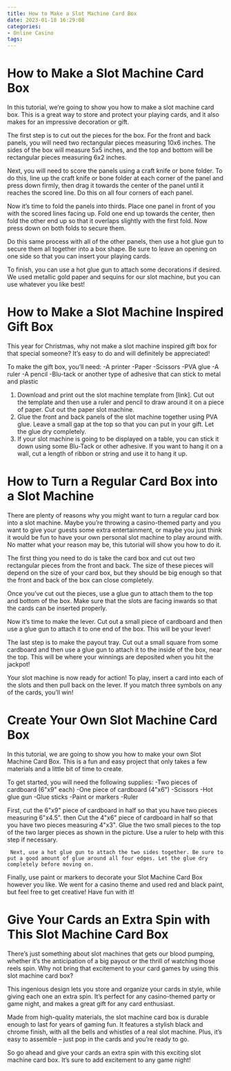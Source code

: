 ```yaml
---
title: How to Make a Slot Machine Card Box 
date: 2023-01-18 16:29:08
categories:
- Online Casino
tags:
---
```



#  How to Make a Slot Machine Card Box 

In this tutorial, we’re going to show you how to make a slot machine card box. This is a great way to store and protect your playing cards, and it also makes for an impressive decoration or gift.

The first step is to cut out the pieces for the box. For the front and back panels, you will need two rectangular pieces measuring 10x6 inches. The sides of the box will measure 5x5 inches, and the top and bottom will be rectangular pieces measuring 6x2 inches.

Next, you will need to score the panels using a craft knife or bone folder. To do this, line up the craft knife or bone folder at each corner of the panel and press down firmly, then drag it towards the center of the panel until it reaches the scored line. Do this on all four corners of each panel.

Now it’s time to fold the panels into thirds. Place one panel in front of you with the scored lines facing up. Fold one end up towards the center, then fold the other end up so that it overlaps slightly with the first fold. Now press down on both folds to secure them.

Do this same process with all of the other panels, then use a hot glue gun to secure them all together into a box shape. Be sure to leave an opening on one side so that you can insert your playing cards.

To finish, you can use a hot glue gun to attach some decorations if desired. We used metallic gold paper and sequins for our slot machine, but you can use whatever you like best!

#  How to Make a Slot Machine Inspired Gift Box 

This year for Christmas, why not make a slot machine inspired gift box for that special someone? It’s easy to do and will definitely be appreciated!

To make the gift box, you’ll need: 
-A printer 
-Paper 
-Scissors 
-PVA glue 
-A ruler 
-A pencil 
-Blu-tack or another type of adhesive that can stick to metal and plastic

1. Download and print out the slot machine template from [link]. Cut out the template and then use a ruler and pencil to draw around it on a piece of paper. Cut out the paper slot machine.
2. Glue the front and back panels of the slot machine together using PVA glue. Leave a small gap at the top so that you can put in your gift. Let the glue dry completely.
3. If your slot machine is going to be displayed on a table, you can stick it down using some Blu-Tack or other adhesive. If you want to hang it on a wall, cut a length of ribbon or string and use it to hang it up.

#  How to Turn a Regular Card Box into a Slot Machine 

There are plenty of reasons why you might want to turn a regular card box into a slot machine. Maybe you’re throwing a casino-themed party and you want to give your guests some extra entertainment, or maybe you just think it would be fun to have your own personal slot machine to play around with. No matter what your reason may be, this tutorial will show you how to do it.

The first thing you need to do is take the card box and cut out two rectangular pieces from the front and back. The size of these pieces will depend on the size of your card box, but they should be big enough so that the front and back of the box can close completely.

Once you’ve cut out the pieces, use a glue gun to attach them to the top and bottom of the box. Make sure that the slots are facing inwards so that the cards can be inserted properly.

Now it’s time to make the lever. Cut out a small piece of cardboard and then use a glue gun to attach it to one end of the box. This will be your lever!

The last step is to make the payout tray. Cut out a small square from some cardboard and then use a glue gun to attach it to the inside of the box, near the top. This will be where your winnings are deposited when you hit the jackpot!

Your slot machine is now ready for action! To play, insert a card into each of the slots and then pull back on the lever. If you match three symbols on any of the cards, you’ll win!

#  Create Your Own Slot Machine Card Box 

In this tutorial, we are going to show you how to make your own Slot Machine Card Box. This is a fun and easy project that only takes a few materials and a little bit of time to create.

To get started, you will need the following supplies:
-Two pieces of cardboard (6"x9" each)
-One piece of cardboard (4"x6")
-Scissors
-Hot glue gun
-Glue sticks
-Paint or markers
-Ruler

First, cut the 6"x9" piece of cardboard in half so that you have two pieces measuring 6"x4.5". then Cut the 4"x6" piece of cardboard in half so that you have two pieces measuring 4"x3". Glue the two small pieces to the top of the two larger pieces as shown in the picture. Use a ruler to help with this step if necessary.



     Next, use a hot glue gun to attach the two sides together. Be sure to put a good amount of glue around all four edges. Let the glue dry completely before moving on.



  Finally, use paint or markers to decorate your Slot Machine Card Box however you like. We went for a casino theme and used red and black paint, but feel free to get creative! Have fun with it!

#  Give Your Cards an Extra Spin with This Slot Machine Card Box

There’s just something about slot machines that gets our blood pumping, whether it’s the anticipation of a big payout or the thrill of watching those reels spin. Why not bring that excitement to your card games by using this slot machine card box?

This ingenious design lets you store and organize your cards in style, while giving each one an extra spin. It’s perfect for any casino-themed party or game night, and makes a great gift for any card enthusiast.

Made from high-quality materials, the slot machine card box is durable enough to last for years of gaming fun. It features a stylish black and chrome finish, with all the bells and whistles of a real slot machine. Plus, it’s easy to assemble – just pop in the cards and you’re ready to go.

So go ahead and give your cards an extra spin with this exciting slot machine card box. It’s sure to add excitement to any game night!